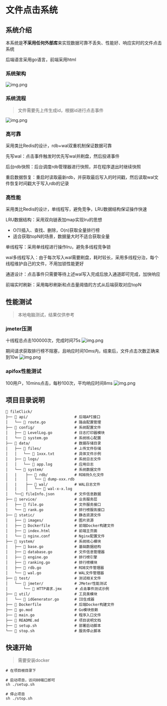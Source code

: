 # 文件点击系统
## 系统介绍
本系统是**不采用任何外部库**来实现数据可靠不丢失、性能好、响应实时的文件点击系统

后端语言采用go语言，前端采用html

### 系统架构
![img.png](static/images/系统架构图.png)

### 系统流程
> 文件需要先上传生成id，根据id进行点击事件

![img.png](static/images/系统主流程.png)


### 高可靠
采用类比Redis的设计，rdb+wal双重机制保证数据可靠

先写wal：点击事件触发时优先写wal并刷盘，然后投递事件

后台rdb快照：后台调度rdb管理器进行快照，并在程序退出时继续快照

重启数据恢复：重启时读取最新rdb，并获取最后写入的时间戳，然后读取wal文件恢复时间戳大于写入rdb的记录

### 高性能
采用类比Redis的设计，单线程写，避免竞争，LRU数据结构保证操作快速

LRU数据结构：采用双向链表加map实现lru的思想
- O(1)插入、查找、删除，O(n)获取全量排行榜
- 适合获取topN的场景，数据量大时不适合获取全量

单线程写：采用单线程进行操作lru，避免多线程竞争锁

wal多线程写入：由于每次写入wal需要刷盘，耗时较长，采用多线程分治，每个线程维护自己的文件，不用加锁性能更好

通道设计：点击事件只需要等待上述wal写入完成后放入通道即可完成，加快响应

前端实时刷新：采用每秒刷新和点击量阈值的方式从后端获取对应topN

## 性能测试
> 本地电脑测试，结果仅供参考

### jmeter压测

十线程总点击100000次，完成时间75s
![img.png](static/images/jemeter压力测试.png)

期间请求获取排行榜不阻塞，且响应时间10ms内，结束后，文件点击次数正确来到10w
![img.png](static/images/jemeter压力测试结果.png)

### apifox性能测试
100用户，10mins点击，每秒100次，平均响应时间8ms
![img.png](static/images/apifox性能测试结果.png)

## 项目目录说明
```text
📁 fileClick/
├── 📁 api/                     # 后端API接口
│   └── 📄 route.go             # 路由配置管理
├── 📁 config/                  # 系统配置文件
│   ├── 📄 LevelLog.go          # 日志打印器模块
│   └── 📄 system.go            # 系统核心配置
├── 📁 data/                    # 数据存储目录
│   ├── 📁 files/               # 上传文件存储
│   │   └── 📄 1xxx.txt         # 具体文件示例
│   ├── 📁 logs/                # 系统日志文件
│   │   └── 📄 app.log          # 应用日志
│   └── 📁 system/              # 系统数据文件
│   |    ├── 📁 rdb/            # RDB持久化文件
│   |    │   └── 📄 dump-xxx.rdb
│   |    ├── 📁 wal/            # WAL日志文件
│   |    │   └── 📄 wal-x-x.log
│   └──📄 fileInfo.json         # 文件信息数据
├── 📁 service/                 # 业务服务层
│   ├── 📄 file.go              # 文件服务接口
│   └── 📄 rank.go              # 排行榜服务接口
├── 📁 static/                  # 静态资源文件
│   ├── 📁 images/              # 图片资源
│   ├── 📄 Dockerfile           # 前端Docker构建文件
│   ├── 📄 index.html           # 前端主页面
│   └── 📄 nginx.conf           # Nginx配置文件
├── 📁 system/                  # 系统核心模块
│   ├── 📄 base.go              # 基础数据结构
│   ├── 📄 database.go          # 文件信息管理器
│   ├── 📄 engine.go            # 排行榜引擎
│   ├── 📄 ranking.go           # 排行榜模块
│   ├── 📄 rdb.go               # RDB文件管理器
│   └── 📄 wal.go               # WAL文件管理器
├── 📁 test/                    # 测试相关文件
│   └── 📁 jmeter/              # JMeter性能测试
│       └── 📄 HTTP请求.jmx      # 点击事件测试示例
├── 📁 util/                    # 工具类模块
│   └── 📄 idGenerator.go       # ID生成器
├── 📄 Dockerfile               # 后端Docker构建文件
├── 📄 go.mod                   # Go模块依赖
├── 📄 main.go                  # 程序入口文件
├── 📄 README.md                # 项目说明文档
├── 📄 setup.sh                 # 部署启动脚本
└── 📄 stop.sh                  # 服务停止脚本
```

## 快速开始

> 需要安装docker

```shell
# 在项目根目录下

# 启动项目，访问80端口即可
sh ./setup.sh

# 停止项目
sh ./stop.sh
```
